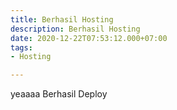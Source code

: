 ```yaml
---
title: Berhasil Hosting
description: Berhasil Hosting
date: 2020-12-22T07:53:12.000+07:00
tags:
- Hosting

---
```

yeaaaa Berhasil Deploy
